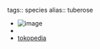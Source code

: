 tags:: species
alias:: tuberose

- ![image](https://ipfs.io/ipfs/QmeHbtY1FjkSrRupo5jBXqZdMXudb2T5mGxm44UtDvqxQD)
-
- [tokopedia](https://www.tokopedia.com/plantismeid/tanaman-hias-polianthes-tuberosa-white-sedap-malam-putih?extParam=ivf%3Dfalse%26src%3Dsearch)